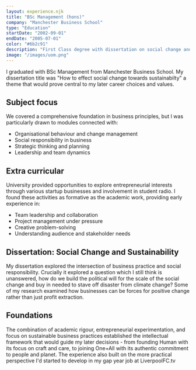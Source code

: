 ```yaml
---
layout: experience.njk
title: "BSc Management (hons)"
company: "Manchester Business School"
type: "Education"
startDate: "2002-09-01"
endDate: "2005-07-01"
color: "#6b2c91"
description: "First Class degree with dissertation on social change and sustainability, plus student radio and various startup businesses."
image: "/images/uom.png"
---
```


I graduated with BSc Management from Manchester Business School. My dissertation title was "How to effect social change towards sustainabilty" a theme that would prove central to my later career choices and values.

## Subject focus

We covered a comprehensive foundation in business principles, but I was particularly drawn to modules connected with:

- Organisational behaviour and change management
- Social responsibility in business
- Strategic thinking and planning
- Leadership and team dynamics

## Extra curricular

University provided opportunities to explore entrepreneurial interests through various startup businesses and involvement in student radio. I found these activities as formative as the academic work, providing early experience in:

- Team leadership and collaboration
- Project management under pressure
- Creative problem-solving
- Understanding audience and stakeholder needs

## Dissertation: Social Change and Sustainability

My dissertation explored the intersection of business practice and social responsibility. Crucially it explored a question which I still think is unanswered, how do we build the political will for the scale of the social change and buy in needed to stave off disaster from climate change? Some of my research examined how businesses can be forces for positive change rather than just profit extraction.

## Foundations

The combination of academic rigour, entrepreneurial experimentation, and focus on sustainable business practices established the intellectual framework that would guide my later decisions - from founding Human with its focus on craft and care, to joining One+All with its authentic commitment to people and planet. The experience also built on the more practical perspective I'd started to develop in my gap year job at LiverpoolFC.tv
